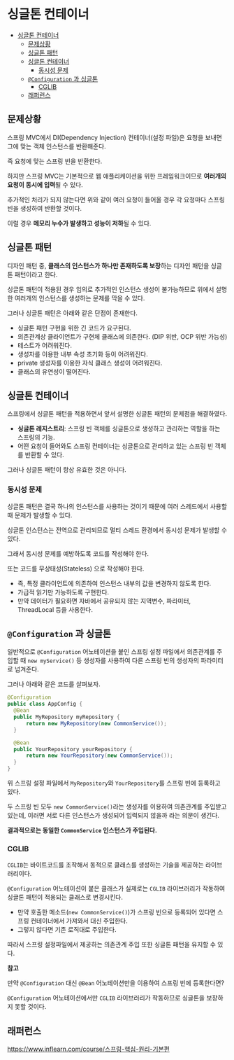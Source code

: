 # 싱글톤 컨테이너

- [싱글톤 컨테이너](#싱글톤-컨테이너)
  - [문제상황](#문제상황)
  - [싱글톤 패턴](#싱글톤-패턴)
  - [싱글톤 컨테이너](#싱글톤-컨테이너-1)
    - [동시성 문제](#동시성-문제)
  - [`@Configuration` 과 싱글톤](#configuration-과-싱글톤)
    - [CGLIB](#cglib)
  - [래퍼런스](#래퍼런스)

## 문제상황

스프링 MVC에서 DI(Dependency Injection) 컨테이너(설정 파일)은 요청을 보내면 그에 맞는 객체 인스턴스를 반환해준다.

즉 요청에 맞는 스프링 빈을 반환한다.

하지만 스프링 MVC는 기본적으로 웹 애플리케이션을 위한 프레임워크이므로 **여러개의 요청이 동시에 입력**될 수 있다.

추가적인 처리가 되지 않는다면 위와 같이 여러 요청이 들어올 경우 각 요청마다 스프링 빈을 생성하여 반환할 것이다.

이럴 경우 **메모리 누수가 발생하고 성능이 저하**될 수 있다.

## 싱글톤 패턴

디자인 패턴 중, **클래스의 인스턴스가 하나만 존재하도록 보장**하는 디자인 패턴을 싱글톤 패턴이라고 한다.

싱글톤 패턴이 적용된 경우 임의로 추가적인 인스턴스 생성이 불가능하므로 위에서 설명한 여러개의 인스턴스를 생성하는 문제를 막을 수 있다.

그러나 싱글톤 패턴은 아래와 같은 단점이 존재한다.

- 싱글톤 패턴 구현을 위한 긴 코드가 요구된다.
- 의존관계상 클라이언트가 구현체 클래스에 의존한다. (DIP 위반, OCP 위반 가능성)
- 테스트가 어려워진다.
- 생성자를 이용한 내부 속성 초기화 등이 어려워진다.
- private 생성자를 이용한 자식 클래스 생성이 어려워진다.
- 클래스의 유연성이 떨어진다.

## 싱글톤 컨테이너

스프링에서 싱글톤 패턴을 적용하면서 앞서 설명한 싱글톤 패턴의 문제점을 해결하였다.

- **싱글톤 레지스트리**: 스프링 빈 객체를 싱글톤으로 생성하고 관리하는 역할을 하는 스프링의 기능.
- 어떤 요청이 들어와도 스프링 컨테이너는 싱글톤으로 관리하고 있는 스프링 빈 객체를 반환할 수 있다.

그러나 싱글톤 패턴이 항상 유효한 것은 아니다.

### 동시성 문제

싱글톤 패턴은 결국 하나의 인스턴스를 사용하는 것이기 때문에 여러 스레드에서 사용할 때 문제가 발생할 수 있다.

싱글톤 인스턴스는 전역으로 관리되므로 멀티 스레드 환경에서 동시성 문제가 발생할 수 있다.

그래서 동시성 문제를 예방하도록 코드를 작성해야 한다.

또는 코드를 무상태성(Stateless) 으로 작성해야 한다.

- 즉, 특정 클라이언트에 의존하여 인스턴스 내부의 값을 변경하지 않도록 한다.
- 가급적 읽기만 가능하도록 구현한다.
- 만약 데이터가 필요하면 자바에서 공유되지 않는 지역변수, 파라미터, ThreadLocal 등을 사용한다.

## `@Configuration` 과 싱글톤

일반적으로 `@Configuration` 어노테이션을 붙인 스프링 설정 파일에서 의존관계를 주입할 때 `new myService()` 등 생성자를 사용하여 다른 스프링 빈의 생성자의 파라미터로 넘겨준다.

그러나 아래와 같은 코드를 살펴보자.

```java
@Configuration
public class AppConfig {
  @Bean
  public MyRepository myRepository {
      return new MyRepository(new CommonService());
  }

  @Bean
  public YourRepository yourRepository {
      return new YourRepository(new CommonService());
  }
}
```

위 스프링 설정 파일에서 `MyRepository`와 `YourRepository`를 스프링 빈에 등록하고 있다.

두 스프링 빈 모두 `new CommonService()`라는 생성자를 이용하여 의존관계를 주입받고 있는데, 이러면 서로 다른 인스턴스가 생성되어 입력되지 않을까 라는 의문이 생긴다.

**결과적으로는 동일한 `CommonService` 인스턴스가 주입된다.**

### CGLIB

`CGLIB`는 바이트코드를 조작해서 동적으로 클래스를 생성하는 기술을 제공하는 라이브러리이다.

`@Configuration` 어노테이션이 붙은 클래스가 실제로는 `CGLIB` 라이브러리가 작동하여 싱글톤 패턴이 적용되는 클래스로 변경시킨다.

- 만약 호출한 메소드(`new CommonService()`)가 스프링 빈으로 등록되어 있다면 스프링 컨테이너에서 가져와서 대신 주입한다.
- 그렇지 않다면 기존 로직대로 주입한다.

따라서 스프링 설정파일에서 제공하는 의존관계 주입 또한 싱글톤 패턴을 유지할 수 있다.

**참고**

만약 `@Configuration` 대신 `@Bean` 어노테이션만을 이용하여 스프링 빈에 등록한다면?

`@Configuration` 어노테이션에서만 `CGLIB` 라이브러리가 작동하므로 싱글톤을 보장하지 못할 것이다.

## 래퍼런스

https://www.inflearn.com/course/스프링-핵심-원리-기본편

